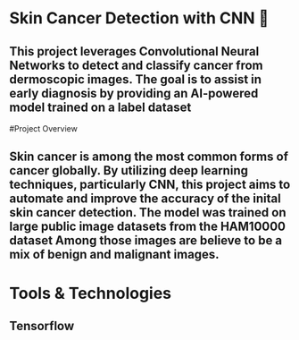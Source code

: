 # Skin Cancer Detection with CNN 🧪


## This project leverages Convolutional Neural Networks to detect and classify cancer from dermoscopic images. The goal is to assist in early diagnosis by providing an AI-powered model trained on a label dataset

#Project Overview

## Skin cancer is among the most common forms of cancer globally. By utilizing deep learning techniques, particularly CNN, this project aims to automate and improve the accuracy of the inital skin cancer detection. The model was trained on large public image datasets from the HAM10000 dataset Among those images are believe to be a mix of benign and malignant images.

# Tools & Technologies

## Tensorflow
